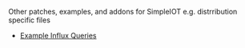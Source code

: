 Other patches, examples, and addons for SimpleIOT e.g. distrribution specific
files

- [Example Influx Queries](influx)
